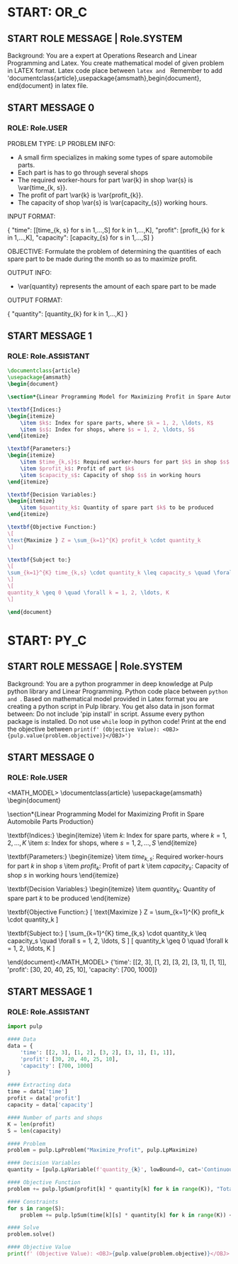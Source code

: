 # START: OR_C 
## START ROLE MESSAGE | Role.SYSTEM 
Background: You are a expert at Operations Research and Linear Programming and Latex. You create mathematical model of given problem in LATEX format. Latex code place between ```latex and ``` Remember to add 'documentclass{article},usepackage{amsmath},begin{document}, end{document} in latex file. 
## START MESSAGE 0 
### ROLE: Role.USER
<DESCRIPTION>
PROBLEM TYPE: LP
PROBLEM INFO:

- A small firm specializes in making some types of spare automobile parts. 
- Each part is has to go through several shops 
- The required worker-hours for part \var{k} in shop \var{s} is \var{time_{k, s}}.
- The profit of part \var{k} is \var{profit_{k}}.
- The capacity of shop \var{s} is \var{capacity_{s}} working hours.

INPUT FORMAT:

{
	"time": [[time_{k, s} for s in 1,...,S] for k in 1,...,K],
	"profit": [profit_{k} for k in 1,...,K],
	"capacity": [capacity_{s} for s in 1,...,S]
}


OBJECTIVE: Formulate the problem of determining the quantities of each spare part to be made during the month so as to maximize profit.

OUTPUT INFO:

- \var{quantity} represents the amount of each spare part to be made

OUTPUT FORMAT:

{
	"quantity": [quantity_{k} for k in 1,...,K]
}
</DESCRIPTION>


## START MESSAGE 1 
### ROLE: Role.ASSISTANT
```latex
\documentclass{article}
\usepackage{amsmath}
\begin{document}

\section*{Linear Programming Model for Maximizing Profit in Spare Automobile Parts Production}

\textbf{Indices:}
\begin{itemize}
    \item $k$: Index for spare parts, where $k = 1, 2, \ldots, K$
    \item $s$: Index for shops, where $s = 1, 2, \ldots, S$
\end{itemize}

\textbf{Parameters:}
\begin{itemize}
    \item $time_{k,s}$: Required worker-hours for part $k$ in shop $s$
    \item $profit_k$: Profit of part $k$
    \item $capacity_s$: Capacity of shop $s$ in working hours
\end{itemize}

\textbf{Decision Variables:}
\begin{itemize}
    \item $quantity_k$: Quantity of spare part $k$ to be produced
\end{itemize}

\textbf{Objective Function:}
\[
\text{Maximize } Z = \sum_{k=1}^{K} profit_k \cdot quantity_k
\]

\textbf{Subject to:}
\[
\sum_{k=1}^{K} time_{k,s} \cdot quantity_k \leq capacity_s \quad \forall s = 1, 2, \ldots, S
\]
\[
quantity_k \geq 0 \quad \forall k = 1, 2, \ldots, K
\]

\end{document}
```

# START: PY_C 
## START ROLE MESSAGE | Role.SYSTEM 
Background: You are a python programmer in deep knowledge at Pulp python library and Linear Programming. Python code place between ```python and ```. Based on mathematical model provided in Latex format you are creating a python script in Pulp library. You get also data in json format between: <DATA></DATA> Do not include 'pip install' in script. Assume every python package is installed. Do not use `while` loop in python code! Print at the end the objective between <OBJ></OBJ> `print(f' (Objective Value): <OBJ>{pulp.value(problem.objective)}</OBJ>')` 
## START MESSAGE 0 
### ROLE: Role.USER
<MATH_MODEL>
\documentclass{article}
\usepackage{amsmath}
\begin{document}

\section*{Linear Programming Model for Maximizing Profit in Spare Automobile Parts Production}

\textbf{Indices:}
\begin{itemize}
    \item $k$: Index for spare parts, where $k = 1, 2, \ldots, K$
    \item $s$: Index for shops, where $s = 1, 2, \ldots, S$
\end{itemize}

\textbf{Parameters:}
\begin{itemize}
    \item $time_{k,s}$: Required worker-hours for part $k$ in shop $s$
    \item $profit_k$: Profit of part $k$
    \item $capacity_s$: Capacity of shop $s$ in working hours
\end{itemize}

\textbf{Decision Variables:}
\begin{itemize}
    \item $quantity_k$: Quantity of spare part $k$ to be produced
\end{itemize}

\textbf{Objective Function:}
\[
\text{Maximize } Z = \sum_{k=1}^{K} profit_k \cdot quantity_k
\]

\textbf{Subject to:}
\[
\sum_{k=1}^{K} time_{k,s} \cdot quantity_k \leq capacity_s \quad \forall s = 1, 2, \ldots, S
\]
\[
quantity_k \geq 0 \quad \forall k = 1, 2, \ldots, K
\]

\end{document}</MATH_MODEL>
<DATA>
{'time': [[2, 3], [1, 2], [3, 2], [3, 1], [1, 1]], 'profit': [30, 20, 40, 25, 10], 'capacity': [700, 1000]}</DATA>


## START MESSAGE 1 
### ROLE: Role.ASSISTANT
```python
import pulp

#### Data
data = {
    'time': [[2, 3], [1, 2], [3, 2], [3, 1], [1, 1]],
    'profit': [30, 20, 40, 25, 10],
    'capacity': [700, 1000]
}

#### Extracting data
time = data['time']
profit = data['profit']
capacity = data['capacity']

#### Number of parts and shops
K = len(profit)
S = len(capacity)

#### Problem
problem = pulp.LpProblem("Maximize_Profit", pulp.LpMaximize)

#### Decision Variables
quantity = [pulp.LpVariable(f'quantity_{k}', lowBound=0, cat='Continuous') for k in range(K)]

#### Objective Function
problem += pulp.lpSum(profit[k] * quantity[k] for k in range(K)), "Total_Profit"

#### Constraints
for s in range(S):
    problem += pulp.lpSum(time[k][s] * quantity[k] for k in range(K)) <= capacity[s], f"Capacity_Constraint_Shop_{s}"

#### Solve
problem.solve()

#### Objective Value
print(f' (Objective Value): <OBJ>{pulp.value(problem.objective)}</OBJ>')
```

